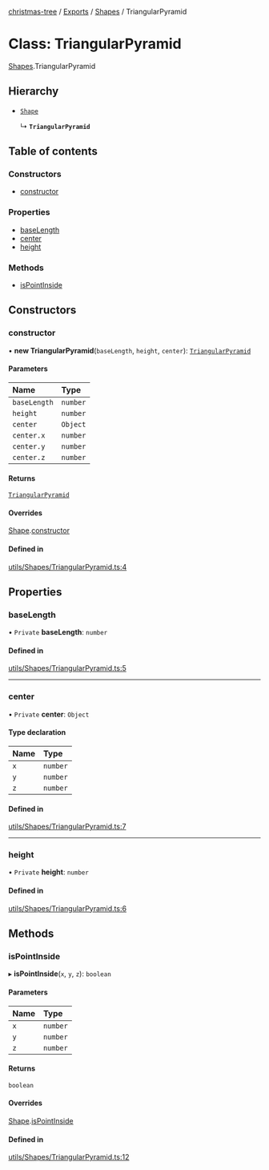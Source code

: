 [christmas-tree](../README.md) / [Exports](../modules.md) / [Shapes](../modules/Shapes.md) / TriangularPyramid

# Class: TriangularPyramid

[Shapes](../modules/Shapes.md).TriangularPyramid

## Hierarchy

- [`Shape`](Shapes.Shape.md)

  ↳ **`TriangularPyramid`**

## Table of contents

### Constructors

- [constructor](Shapes.TriangularPyramid.md#constructor)

### Properties

- [baseLength](Shapes.TriangularPyramid.md#baselength)
- [center](Shapes.TriangularPyramid.md#center)
- [height](Shapes.TriangularPyramid.md#height)

### Methods

- [isPointInside](Shapes.TriangularPyramid.md#ispointinside)

## Constructors

### constructor

• **new TriangularPyramid**(`baseLength`, `height`, `center`): [`TriangularPyramid`](Shapes.TriangularPyramid.md)

#### Parameters

| Name | Type |
| :------ | :------ |
| `baseLength` | `number` |
| `height` | `number` |
| `center` | `Object` |
| `center.x` | `number` |
| `center.y` | `number` |
| `center.z` | `number` |

#### Returns

[`TriangularPyramid`](Shapes.TriangularPyramid.md)

#### Overrides

[Shape](Shapes.Shape.md).[constructor](Shapes.Shape.md#constructor)

#### Defined in

[utils/Shapes/TriangularPyramid.ts:4](https://github.com/justinfernald/christmas-tree-lights/blob/6ac5881/src/utils/Shapes/TriangularPyramid.ts#L4)

## Properties

### baseLength

• `Private` **baseLength**: `number`

#### Defined in

[utils/Shapes/TriangularPyramid.ts:5](https://github.com/justinfernald/christmas-tree-lights/blob/6ac5881/src/utils/Shapes/TriangularPyramid.ts#L5)

___

### center

• `Private` **center**: `Object`

#### Type declaration

| Name | Type |
| :------ | :------ |
| `x` | `number` |
| `y` | `number` |
| `z` | `number` |

#### Defined in

[utils/Shapes/TriangularPyramid.ts:7](https://github.com/justinfernald/christmas-tree-lights/blob/6ac5881/src/utils/Shapes/TriangularPyramid.ts#L7)

___

### height

• `Private` **height**: `number`

#### Defined in

[utils/Shapes/TriangularPyramid.ts:6](https://github.com/justinfernald/christmas-tree-lights/blob/6ac5881/src/utils/Shapes/TriangularPyramid.ts#L6)

## Methods

### isPointInside

▸ **isPointInside**(`x`, `y`, `z`): `boolean`

#### Parameters

| Name | Type |
| :------ | :------ |
| `x` | `number` |
| `y` | `number` |
| `z` | `number` |

#### Returns

`boolean`

#### Overrides

[Shape](Shapes.Shape.md).[isPointInside](Shapes.Shape.md#ispointinside)

#### Defined in

[utils/Shapes/TriangularPyramid.ts:12](https://github.com/justinfernald/christmas-tree-lights/blob/6ac5881/src/utils/Shapes/TriangularPyramid.ts#L12)
